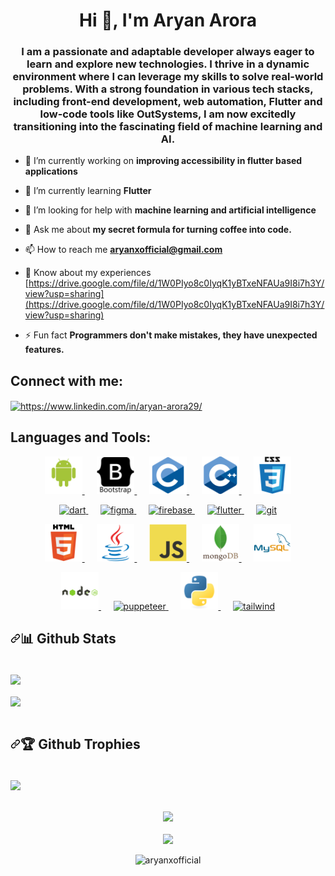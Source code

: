 <h1 align="center">Hi 👋, I'm Aryan Arora</h1>
<h3 align="center">I am a passionate and adaptable developer always eager to learn and explore new technologies. I thrive in a dynamic environment where I can leverage my skills to solve real-world problems. With a strong foundation in various tech stacks, including front-end development, web automation, Flutter and low-code tools like OutSystems, I am now excitedly transitioning into the fascinating field of machine learning and AI.</h3>

- 🔭 I’m currently working on **improving accessibility in flutter based applications**

- 🌱 I’m currently learning **Flutter**

- 🤝 I’m looking for help with **machine learning and artificial intelligence**

- 💬 Ask me about **my secret formula for turning coffee into code.**

- 📫 How to reach me **aryanxofficial@gmail.com**

- 📄 Know about my experiences [https://drive.google.com/file/d/1W0PIyo8c0IyqK1yBTxeNFAUa9I8i7h3Y/view?usp=sharing](https://drive.google.com/file/d/1W0PIyo8c0IyqK1yBTxeNFAUa9I8i7h3Y/view?usp=sharing)

- ⚡ Fun fact **Programmers don't make mistakes, they have unexpected features.**

<h2 align="left">Connect with me:</h2>
<p align="left">
<a href="https://linkedin.com/in/https://www.linkedin.com/in/aryan-arora29/" target="blank"><img align="center" src="https://raw.githubusercontent.com/rahuldkjain/github-profile-readme-generator/master/src/images/icons/Social/linked-in-alt.svg" alt="https://www.linkedin.com/in/aryan-arora29/" height="30" width="40" /></a>
</p>

<h2 align="left">Languages and Tools:</h2>

<p align="center"> 
  <a href="https://developer.android.com" target="_blank" rel="noreferrer"> <img src="https://raw.githubusercontent.com/devicons/devicon/master/icons/android/android-original-wordmark.svg" alt="android" width="60" height="60"/> </a>
  &nbsp;&nbsp;&nbsp;&nbsp;
  <a href="https://getbootstrap.com" target="_blank" rel="noreferrer"> <img src="https://raw.githubusercontent.com/devicons/devicon/master/icons/bootstrap/bootstrap-plain-wordmark.svg" alt="bootstrap" width="60" height="60"/> </a> 
  &nbsp;&nbsp;&nbsp;&nbsp;
  <a href="https://www.cprogramming.com/" target="_blank" rel="noreferrer"> <img src="https://raw.githubusercontent.com/devicons/devicon/master/icons/c/c-original.svg" alt="c" width="60" height="60"/> </a> 
  &nbsp;&nbsp;&nbsp;&nbsp;
  <a href="https://www.w3schools.com/cpp/" target="_blank" rel="noreferrer"> <img src="https://raw.githubusercontent.com/devicons/devicon/master/icons/cplusplus/cplusplus-original.svg" alt="cplusplus" width="60" height="60"/> </a> 
  &nbsp;&nbsp;&nbsp;&nbsp;
  <a href="https://www.w3schools.com/css/" target="_blank" rel="noreferrer"> <img src="https://raw.githubusercontent.com/devicons/devicon/master/icons/css3/css3-original-wordmark.svg" alt="css3" width="60" height="60"/> </a> 
</p>

<p align="center"> 
  <a href="https://dart.dev" target="_blank" rel="noreferrer"> <img src="https://www.vectorlogo.zone/logos/dartlang/dartlang-icon.svg" alt="dart" width="60" height="60"/> </a> 
  &nbsp;&nbsp;&nbsp;&nbsp;
  <a href="https://www.figma.com/" target="_blank" rel="noreferrer"> <img src="https://www.vectorlogo.zone/logos/figma/figma-icon.svg" alt="figma" width="60" height="60"/> </a> 
  &nbsp;&nbsp;&nbsp;&nbsp;
  <a href="https://firebase.google.com/" target="_blank" rel="noreferrer"> <img src="https://www.vectorlogo.zone/logos/firebase/firebase-icon.svg" alt="firebase" width="60" height="60"/> </a> 
  &nbsp;&nbsp;&nbsp;&nbsp;
  <a href="https://flutter.dev" target="_blank" rel="noreferrer"> <img src="https://www.vectorlogo.zone/logos/flutterio/flutterio-icon.svg" alt="flutter" width="60" height="60"/> </a> 
  &nbsp;&nbsp;&nbsp;&nbsp;
  <a href="https://git-scm.com/" target="_blank" rel="noreferrer"> <img src="https://www.vectorlogo.zone/logos/git-scm/git-scm-icon.svg" alt="git" width="60" height="60"/> </a> 
</p>

<p align="center"> 
  <a href="https://www.w3.org/html/" target="_blank" rel="noreferrer"> <img src="https://raw.githubusercontent.com/devicons/devicon/master/icons/html5/html5-original-wordmark.svg" alt="html5" width="60" height="60"/> </a> 
  &nbsp;&nbsp;&nbsp;&nbsp;
  <a href="https://www.java.com" target="_blank" rel="noreferrer"> <img src="https://raw.githubusercontent.com/devicons/devicon/master/icons/java/java-original.svg" alt="java" width="60" height="60"/> </a> 
  &nbsp;&nbsp;&nbsp;&nbsp;
  <a href="https://developer.mozilla.org/en-US/docs/Web/JavaScript" target="_blank" rel="noreferrer"> <img src="https://raw.githubusercontent.com/devicons/devicon/master/icons/javascript/javascript-original.svg" alt="javascript" width="60" height="60"/> </a> 
  &nbsp;&nbsp;&nbsp;&nbsp;
  <a href="https://www.mongodb.com/" target="_blank" rel="noreferrer"> <img src="https://raw.githubusercontent.com/devicons/devicon/master/icons/mongodb/mongodb-original-wordmark.svg" alt="mongodb" width="60" height="60"/> </a> 
  &nbsp;&nbsp;&nbsp;&nbsp;
  <a href="https://www.mysql.com/" target="_blank" rel="noreferrer"> <img src="https://raw.githubusercontent.com/devicons/devicon/master/icons/mysql/mysql-original-wordmark.svg" alt="mysql" width="60" height="60"/> </a> 
</p>

<p align="center"> 
  <a href="https://nodejs.org" target="_blank" rel="noreferrer"> <img src="https://raw.githubusercontent.com/devicons/devicon/master/icons/nodejs/nodejs-original-wordmark.svg" alt="nodejs" width="60" height="60"/> </a> 
  &nbsp;&nbsp;&nbsp;&nbsp;
  <a href="https://github.com/puppeteer/puppeteer" target="_blank" rel="noreferrer"> <img src="https://www.vectorlogo.zone/logos/pptrdev/pptrdev-official.svg" alt="puppeteer" width="60" height="60"/> </a> 
  &nbsp;&nbsp;&nbsp;&nbsp;
  <a href="https://www.python.org" target="_blank" rel="noreferrer"> <img src="https://raw.githubusercontent.com/devicons/devicon/master/icons/python/python-original.svg" alt="python" width="60" height="60"/> </a> 
  &nbsp;&nbsp;&nbsp;&nbsp;
  <a href="https://tailwindcss.com/" target="_blank" rel="noreferrer"> <img src="https://www.vectorlogo.zone/logos/tailwindcss/tailwindcss-icon.svg" alt="tailwind" width="60" height="60"/> </a> 
</p>


<!--- Github Stats --->

<summary><h2 dir="auto"><a id="user-content--github-stats" class="anchor" aria-hidden="true" href="#-contact-me"><svg class="octicon octicon-link" viewBox="0 0 16 16" version="1.1" width="16" height="16" aria-hidden="true"><path fill-rule="evenodd" d="M7.775 3.275a.75.75 0 001.06 1.06l1.25-1.25a2 2 0 112.83 2.83l-2.5 2.5a2 2 0 01-2.83 0 .75.75 0 00-1.06 1.06 3.5 3.5 0 004.95 0l2.5-2.5a3.5 3.5 0 00-4.95-4.95l-1.25 1.25zm-4.69 9.64a2 2 0 010-2.83l2.5-2.5a2 2 0 012.83 0 .75.75 0 001.06-1.06 3.5 3.5 0 00-4.95 0l-2.5 2.5a3.5 3.5 0 004.95 4.95l1.25-1.25a.75.75 0 00-1.06-1.06l-1.25 1.25a2 2 0 01-2.83 0z"></path></svg></a><g-emoji class="g-emoji" alias="ghost" fallback-src="https://github.githubassets.com/images/icons/emoji/unicode/1f47b.png">📊</g-emoji> Github Stats</h2></summary>
<br/> 
<div align="left"><img src="https://github-readme-stats.vercel.app/api?username=Aryanxofficial&show_icons=true&count_private=true&hide_border=false&theme=radical" align="center" /></div>  
<br/> 
<div align="left"><img src="https://github-readme-stats.vercel.app/api/top-langs/?username=Aryanxofficial&hide_border=false&layout=compact&theme=radical" align="center" /></div>  
<br/>  

<!--- Github Trophies --->
<summary><h2 dir="auto"><a id="user-content--github-trophies" class="anchor" aria-hidden="true" href="#-contact-me"><svg class="octicon octicon-link" viewBox="0 0 16 16" version="1.1" width="16" height="16" aria-hidden="true"><path fill-rule="evenodd" d="M7.775 3.275a.75.75 0 001.06 1.06l1.25-1.25a2 2 0 112.83 2.83l-2.5 2.5a2 2 0 01-2.83 0 .75.75 0 00-1.06 1.06 3.5 3.5 0 004.95 0l2.5-2.5a3.5 3.5 0 00-4.95-4.95l-1.25 1.25zm-4.69 9.64a2 2 0 010-2.83l2.5-2.5a2 2 0 012.83 0 .75.75 0 001.06-1.06 3.5 3.5 0 00-4.95 0l-2.5 2.5a3.5 3.5 0 004.95 4.95l1.25-1.25a.75.75 0 00-1.06-1.06l-1.25 1.25a2 2 0 01-2.83 0z"></path></svg></a><g-emoji class="g-emoji" alias="ghost" fallback-src="https://github.githubassets.com/images/icons/emoji/unicode/1f47b.png">🏆</g-emoji> Github Trophies</h2></summary>
</div>  
<br/> 
<div align="left"><img src="https://github-profile-trophy.vercel.app/?username=Aryanxofficial&theme=monokai&row=2&column=3&margin-w=15&margin-h=15" align="center" /></div>  
<br/>  

<!--- Joke --->
</div>  
<br/> 
<div align="center"><img src="https://readme-jokes.vercel.app/api?hideBorder=false&theme=radical" /></div>  
<br/>


<!--- Spotify --->
<div align="center"><img src="https://spotify-github-profile.vercel.app/api/view?uid=8pf0s9egh843gdd1xs7jmvx95&cover_image=true&theme=default&show_offline=false&background_color=000000&bar_color=4eb16f&bar_color_cover=false" /></div>




<p align="center"> <img src="https://komarev.com/ghpvc/?username=aryanxofficial&label=Profile%20views&color=0e75b6&style=flat" alt="aryanxofficial" /> </p>
<!---
aryanxofficial/aryanxofficial is a ✨ special ✨ repository because its `README.md` (this file) appears on your GitHub profile.
You can click the Preview link to take a look at your changes.
--->
